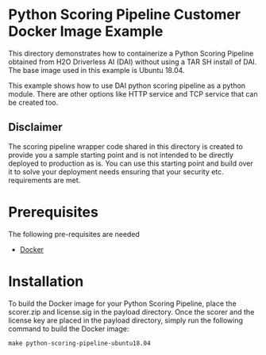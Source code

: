 # Python Scoring Pipeline Customer Docker Image Example

This directory demonstrates how to containerize a Python Scoring Pipeline obtained from H2O Driverless AI (DAI) without using a TAR SH install of DAI. The base image used in this example is Ubuntu 18.04.

This example
shows how to use DAI python scoring pipeline as a python module. There are other options like HTTP service and TCP service that can be created too.

Disclaimer
----------

The scoring pipeline wrapper code shared in this directory is created to provide you 
a sample starting point and is not intended to be directly deployed to production as is.
You can use this starting point and build over it to solve your deployment needs ensuring
that your security etc. requirements are met.

# Prerequisites

The following pre-requisites are needed
- [Docker](https://www.docker.com/) 

# Installation

To build the Docker image for your Python Scoring Pipeline, place the scorer.zip and license.sig in the payload directory. Once the scorer and the license key are placed in the payload directory, simply run the following command to build the Docker image:

```
make python-scoring-pipeline-ubuntu18.04
```
